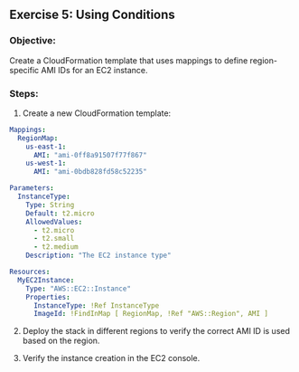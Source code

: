 ## Exercise 5: Using Conditions

### Objective:
Create a CloudFormation template that uses mappings to define region-specific AMI IDs for an EC2 instance.

### Steps:

1. Create a new CloudFormation template:

```yaml
Mappings:
  RegionMap:
    us-east-1:
      AMI: "ami-0ff8a91507f77f867"
    us-west-1:
      AMI: "ami-0bdb828fd58c52235"

Parameters:
  InstanceType:
    Type: String
    Default: t2.micro
    AllowedValues:
      - t2.micro
      - t2.small
      - t2.medium
    Description: "The EC2 instance type"

Resources:
  MyEC2Instance:
    Type: "AWS::EC2::Instance"
    Properties:
      InstanceType: !Ref InstanceType
      ImageId: !FindInMap [ RegionMap, !Ref "AWS::Region", AMI ]
```
2. Deploy the stack in different regions to verify the correct AMI ID is used based on the region.

3. Verify the instance creation in the EC2 console.